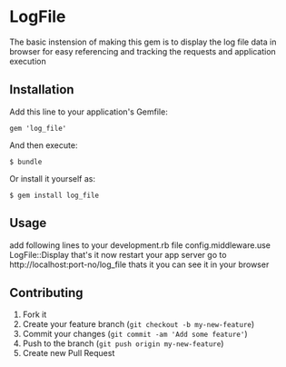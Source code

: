 # LogFile

 The basic instension of making this gem is to display the log file data in browser
for easy referencing and tracking the requests and application execution 

## Installation

Add this line to your application's Gemfile:

    gem 'log_file'

And then execute:

    $ bundle

Or install it yourself as:

    $ gem install log_file

## Usage

   add following lines to your development.rb file
       config.middleware.use LogFile::Display
  that's it now restart your app server
  go to http://localhost:port-no/log_file
  thats it you can see it in your browser  
## Contributing

1. Fork it
2. Create your feature branch (`git checkout -b my-new-feature`)
3. Commit your changes (`git commit -am 'Add some feature'`)
4. Push to the branch (`git push origin my-new-feature`)
5. Create new Pull Request

